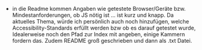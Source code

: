 - in die Readme kommen Angaben wie getestete Browser/Geräte bzw. Mindestanforderungen, ob JS nötig ist ... ist kurz und knapp. Da aktuelles Thema, würde ich persönlich auch noch hinzufügen, welche Accessibility-Standards erfüllt werden bzw ob es darauf getestet wurde, Idealerweise noch den Pfad zur Index mit angeben, einige Kammern fordern das. Zudem README groß geschrieben und dann als .txt Datei.